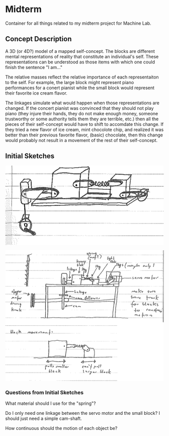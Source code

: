 # Midterm #

Container for all things related to my midterm project for Machine Lab.

## Concept Description ##
A 3D (or 4D?) model of a mapped self-concept. The blocks are different mental representations of reality that constitute an individual's self. These representations can be understood as those items with which one could finish the sentence "I am..." 

The relative masses reflect the relative importance of each representaiton to the self. For example, the large block might represent piano performances for a conert pianist while the small block would represent their favorite ice cream flavor. 

The linkages simulate what would happen when those representations are changed. If the concert pianist was convinced that they should not play piano (they injure their hands, they do not make enough money, someone trustworthy or some authority tells them they are terrible, etc.) then all the pieces of their self-concept would have to shift to accomdate this change. If they tried a new flavor of ice cream, mint chocolote chip, and realized it was better than their previous favorite flavor, (basic) chocolate, then this change would probably not result in a movement of the rest of their self-concept.

## Initial Sketches ##

![Initial Sketch No. 1](https://github.com/bassmonkey620/Machine-Lab/blob/master/midterm/referenceMedia/200226_midtermSketch_01.png)

![Iniital Sketches No. 2 and 3](https://github.com/bassmonkey620/Machine-Lab/blob/master/midterm/referenceMedia/200226_midtermSketch_02.png)

### Questions from Initial Sketches ###

What material should I use for the "spring"?

Do I only need one linkage between the servo motor and the small block? I should just need a simple cam-shaft.

How continuous should the motion of each object be?
